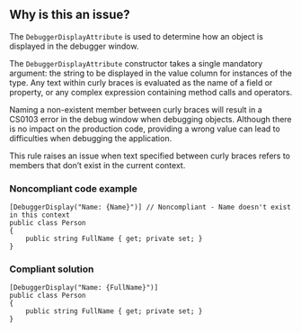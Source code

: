 ## Why is this an issue?

The `DebuggerDisplayAttribute` is used to determine how an object is displayed in the debugger window.

The `DebuggerDisplayAttribute` constructor takes a single mandatory argument: the string to be displayed in the value column for
instances of the type. Any text within curly braces is evaluated as the name of a field or property, or any complex expression containing method calls
and operators.

Naming a non-existent member between curly braces will result in a CS0103 error in the debug window when debugging objects. Although there is no
impact on the production code, providing a wrong value can lead to difficulties when debugging the application.

This rule raises an issue when text specified between curly braces refers to members that don’t exist in the current context.

### Noncompliant code example

    [DebuggerDisplay("Name: {Name}")] // Noncompliant - Name doesn't exist in this context
    public class Person
    {
        public string FullName { get; private set; }
    }

### Compliant solution

    [DebuggerDisplay("Name: {FullName}")]
    public class Person
    {
        public string FullName { get; private set; }
    }